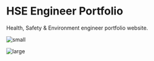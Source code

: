 # HSE Engineer Portfolio

Health, Safety & Environment engineer portfolio website.

![small](https://user-images.githubusercontent.com/57053530/127446784-fd23a5f8-2cef-400d-94bc-f08d7a57a931.jpg)

![large](https://user-images.githubusercontent.com/57053530/127446791-d2c21c51-556e-4d21-9efa-d519af07befa.jpg)
